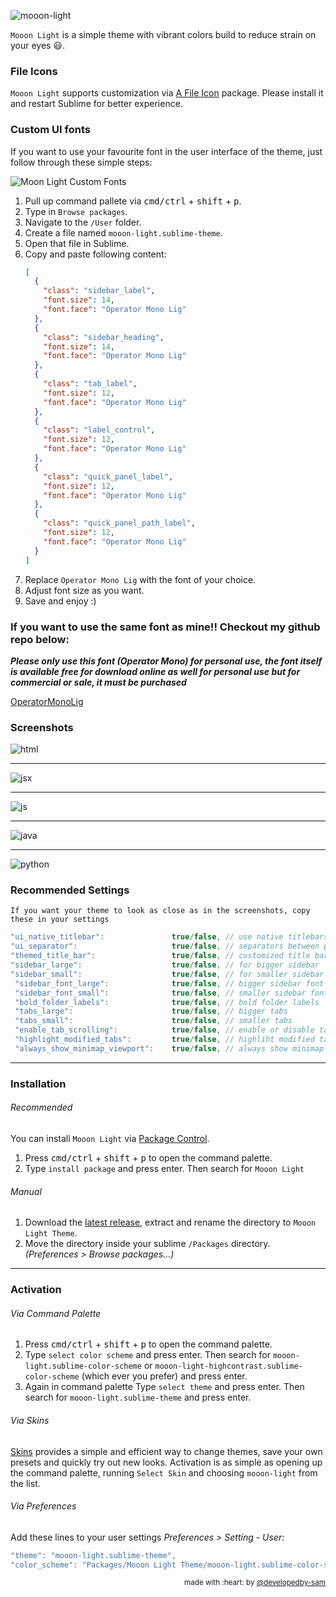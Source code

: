 ![mooon-light](./images/hero.png)

`Mooon Light` is a simple theme with vibrant colors build to reduce strain on your eyes 😃.

### File Icons

`Mooon Light` supports customization via [A File Icon](https://github.com/ihodev/a-file-icon) package. Please install it and restart Sublime for better experience.

### Custom UI fonts

If you want to use your favourite font in the
user interface of the theme, just follow through these simple steps:

![Moon Light Custom Fonts](./images/sass.png)

1. Pull up command pallete via <kbd>cmd/ctrl</kbd> + <kbd>shift</kbd> + <kbd>p</kbd>.
2. Type in `Browse packages`.
3. Navigate to the `/User` folder.
4. Create a file named `mooon-light.sublime-theme`.
5. Open that file in Sublime.
6. Copy and paste following content:
   ```json
   [
     {
       "class": "sidebar_label",
       "font.size": 14,
       "font.face": "Operator Mono Lig"
     },
     {
       "class": "sidebar_heading",
       "font.size": 14,
       "font.face": "Operator Mono Lig"
     },
     {
       "class": "tab_label",
       "font.size": 12,
       "font.face": "Operator Mono Lig"
     },
     {
       "class": "label_control",
       "font.size": 12,
       "font.face": "Operator Mono Lig"
     },
     {
       "class": "quick_panel_label",
       "font.size": 12,
       "font.face": "Operator Mono Lig"
     },
     {
       "class": "quick_panel_path_label",
       "font.size": 12,
       "font.face": "Operator Mono Lig"
     }
   ]
   ```
7. Replace `Operator Mono Lig` with the font of your choice.
8. Adjust font size as you want.
9. Save and enjoy :)

### If you want to use the same font as mine!! Checkout my github repo below:

**_Please only use this font (Operator Mono) for personal use, the font itself is available free for download online as well for personal use but for commercial or sale, it must be purchased_**

[OperatorMonoLig](https://github.com/developedby-sam/OperatorMonoLig)

### Screenshots

![html](./images/html.png)

---

![jsx](./images/jsx.png)

---

![js](./images/js.png)

---

![java](./images/java.png)

---

![python](./images/python.png)

### Recommended Settings

    If you want your theme to look as close as in the screenshots, copy these in your settings

```js
"ui_native_titlebar":               true/false, // use native titlebars on macOs
"ui_separator":                     true/false, // separators between panels
"themed_title_bar":                 true/false, // customized title bar for windows
"sidebar_large":                    true/false, // for bigger sidebar
"sidebar_small":                    true/false, // for smaller sidebar
 "sidebar_font_large":              true/false, // bigger sidebar font
 "sidebar_font_small":              true/false, // smaller sidebar font
 "bold_folder_labels":              true/false, // bold folder labels
 "tabs_large":                      true/false, // bigger tabs
 "tabs_small":                      true/false, // smaller tabs
 "enable_tab_scrolling":            true/false, // enable or disable tab scrolling
 "highlight_modified_tabs":         true/false, // highliht modified tabs
 "always_show_minimap_viewport":    true/false, // always show minimap viewport
```

---

### Installation

###### Recommended

You can install `Mooon Light` via [Package Control](https://packagecontrol.io/).

1. Press <kbd>cmd/ctrl</kbd> + <kbd>shift</kbd> + <kbd>p</kbd> to open the command palette.
2. Type `install package` and press enter. Then search for `Mooon Light`

###### Manual

1. Download the [latest release](https://github.com/developedby-sam/mooon-light/releases), extract and rename the directory to `Mooon Light Theme`.
2. Move the directory inside your sublime `/Packages` directory. _(Preferences > Browse packages...)_

---

### Activation

###### Via Command Palette

1. Press <kbd>cmd/ctrl</kbd> + <kbd>shift</kbd> + <kbd>p</kbd> to open the command palette.
2. Type `select color scheme` and press enter. Then search for `mooon-light.sublime-color-scheme` or `mooon-light-highcontrast.sublime-color-scheme` (which ever you prefer) and press enter.
3. Again in command palette Type `select theme` and press enter. Then search for `mooon-light.sublime-theme` and press enter.

###### Via Skins

[Skins](https://packagecontrol.io/packages/Skins) provides a simple and efficient way to change themes, save your own presets and quickly try out new looks. Activation is as simple as opening up the command palette, running `Select Skin` and choosing `mooon-light` from the list.

###### Via Preferences

Add these lines to your user settings _Preferences > Setting - User_:

```js
"theme": "mooon-light.sublime-theme",
"color_scheme": "Packages/Mooon Light Theme/mooon-light.sublime-color-scheme",
```

<div align="right"><sup>
  made with :heart: by <a href="https://github.com/developedby-sam">@developedby-sam</a>
</sup></div>
